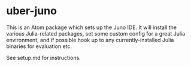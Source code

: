 # uber-juno

This is an Atom package which sets up the Juno IDE. It will install the various Julia-related packages, set some custom config for a great Julia environment, and if possible hook up to any currently-installed Julia binaries for evaluation etc.

See setup.md for instructions.
